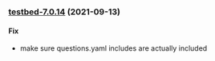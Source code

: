 
<a name="testbed-7.0.14"></a>
### [testbed-7.0.14](https://github.com/truecharts/apps/compare/testbed-7.0.13...testbed-7.0.14) (2021-09-13)

#### Fix

* make sure questions.yaml includes are actually included
